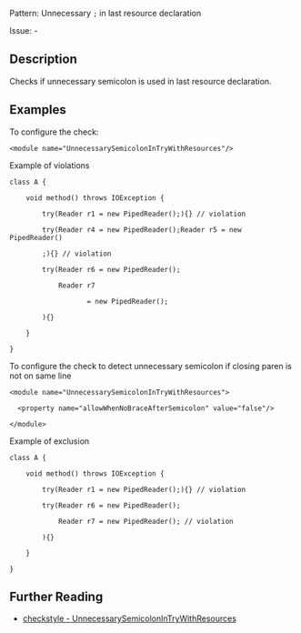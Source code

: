 Pattern: Unnecessary `;` in last resource declaration

Issue: -

## Description

Checks if unnecessary semicolon is used in last resource declaration. 

## Examples

To configure the check: 
    

    <module name="UnnecessarySemicolonInTryWithResources"/>

            

Example of violations 
    

    class A {

        void method() throws IOException {

            try(Reader r1 = new PipedReader();){} // violation

            try(Reader r4 = new PipedReader();Reader r5 = new PipedReader()

            ;){} // violation

            try(Reader r6 = new PipedReader();

                Reader r7

                       = new PipedReader();

            ){}

        }

    }

            

To configure the check to detect unnecessary semicolon if closing paren is not on same line 
    

    <module name="UnnecessarySemicolonInTryWithResources">

      <property name="allowWhenNoBraceAfterSemicolon" value="false"/>

    </module>

            

Example of exclusion 
    
    

    class A {

        void method() throws IOException {

            try(Reader r1 = new PipedReader();){} // violation

            try(Reader r6 = new PipedReader();

                Reader r7 = new PipedReader(); // violation

            ){}

        }

    }

## Further Reading

* [checkstyle - UnnecessarySemicolonInTryWithResources](http://checkstyle.sourceforge.net/config_coding.html)